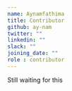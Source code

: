 ```yaml
---
name: Aynamfathima
title: Contributor
github: ay-nam
twitter: ""
linkedin: ""
slack: ""
joining_date: ""
role : contributor
---
```


Still waiting for this

